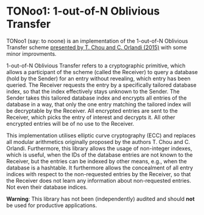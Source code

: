 # TONoo1: 1-out-of-N Oblivious Transfer

TONoo1 (say: to noone) is an implementation of the 1-out-of-N Oblivious Transfer
scheme [presented by T. Chou and C. Orlandi
(2015)](https://dx.doi.org/10.1007/978-3-319-22174-8_3) with some minor
improvments.

1-out-of-N Oblivious Transfer refers to a cryptographic primitive, which allows
a participant of the scheme (called the Receiver) to query a database (hold by
the Sender) for an entry without revealing, which entry has been
queried. The Receiver requests the entry by a specifically tailored database
index, so that the index effectively stays unknown to the Sender. The Sender
takes this tailored database index and encrypts all entries of the database in a
way, that only the one entry matching the tailored index will be decryptable by
the Receiver. All encrypted entries are sent to the Receiver, which picks the
entry of interest and decrypts it. All other encrypted entries will be of no use
to the Receiver.

This implementation utilises elliptic curve cryptography (ECC) and replaces all
modular arithmetics originally proposed by the authors T. Chou and C. Orlandi.
Furthermore, this library allows the usage of non-integer indexes, which is
useful, when the IDs of the database entries are not known to the
Receiver, but the entries can be indexed by other means, e.g., when the database
is a hashtable. It furthermore allows the concealment of all entry indices with
respect to the non-requested entries by the Receiver, so that the Receiver does
not learn any information about non-requested entries. Not even their database
indices.

**Warning**: This library has not been (independently) audited and should
**not** be used for productive applications.
